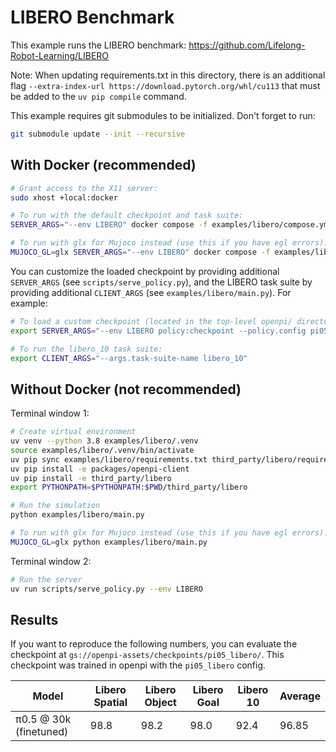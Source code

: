 # LIBERO Benchmark

This example runs the LIBERO benchmark: https://github.com/Lifelong-Robot-Learning/LIBERO

Note: When updating requirements.txt in this directory, there is an additional flag `--extra-index-url https://download.pytorch.org/whl/cu113` that must be added to the `uv pip compile` command.

This example requires git submodules to be initialized. Don't forget to run:

```bash
git submodule update --init --recursive
```

## With Docker (recommended)

```bash
# Grant access to the X11 server:
sudo xhost +local:docker

# To run with the default checkpoint and task suite:
SERVER_ARGS="--env LIBERO" docker compose -f examples/libero/compose.yml up --build

# To run with glx for Mujoco instead (use this if you have egl errors):
MUJOCO_GL=glx SERVER_ARGS="--env LIBERO" docker compose -f examples/libero/compose.yml up --build
```

You can customize the loaded checkpoint by providing additional `SERVER_ARGS` (see `scripts/serve_policy.py`), and the LIBERO task suite by providing additional `CLIENT_ARGS` (see `examples/libero/main.py`).
For example:

```bash
# To load a custom checkpoint (located in the top-level openpi/ directory):
export SERVER_ARGS="--env LIBERO policy:checkpoint --policy.config pi05_libero --policy.dir ./my_custom_checkpoint"

# To run the libero_10 task suite:
export CLIENT_ARGS="--args.task-suite-name libero_10"
```

## Without Docker (not recommended)

Terminal window 1:

```bash
# Create virtual environment
uv venv --python 3.8 examples/libero/.venv
source examples/libero/.venv/bin/activate
uv pip sync examples/libero/requirements.txt third_party/libero/requirements.txt --extra-index-url https://download.pytorch.org/whl/cu113 --index-strategy=unsafe-best-match
uv pip install -e packages/openpi-client
uv pip install -e third_party/libero
export PYTHONPATH=$PYTHONPATH:$PWD/third_party/libero

# Run the simulation
python examples/libero/main.py

# To run with glx for Mujoco instead (use this if you have egl errors):
MUJOCO_GL=glx python examples/libero/main.py
```

Terminal window 2:

```bash
# Run the server
uv run scripts/serve_policy.py --env LIBERO
```

## Results

If you want to reproduce the following numbers, you can evaluate the checkpoint at `gs://openpi-assets/checkpoints/pi05_libero/`. This
checkpoint was trained in openpi with the `pi05_libero` config.

| Model | Libero Spatial | Libero Object | Libero Goal | Libero 10 | Average |
|-------|---------------|---------------|-------------|-----------|---------|
| π0.5 @ 30k (finetuned) | 98.8 | 98.2 | 98.0 | 92.4 | 96.85
